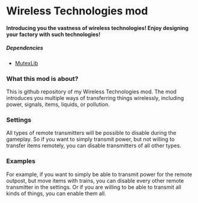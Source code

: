 # Wireless Technologies mod
#### Introducing you the vastness of wireless technologies! Enjoy designing your factory with such technologies!
##### Dependencies
- [MutexLib](https://github.com/MutexMorgan/MutexLib)
### What this mod is about?
This is github repository of my Wireless Technologies mod. The mod introduces you multiple ways of transferring things wirelessly, including power, signals, items, liquids, or pollution.
### Settings
All types of remote transmitters will be possible to disable during the gameplay. So if you want to simply transmit power, but not willing to transfer items remotely, you can disable transmitters of all other types.
### Examples
For example, if you want to simply be able to transmit power for the remote outpost, but move items with trains, you can disable every other remote transmitter in the settings.
Or if you are willing to be able to transmit all kinds of things, you can enable them all.
